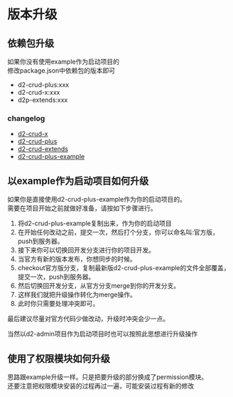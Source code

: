 # 版本升级
## 依赖包升级
如果你没有使用example作为启动项目的  
修改package.json中依赖包的版本即可   
* d2-crud-plus:xxx
* d2-crud-x:xxx
* d2p-extends:xxx

### changelog

* [d2-crud-x](./changelogs/packages/d2-crud-x/CHANGELOG)
* [d2-crud-plus](./changelogs/packages/d2-crud-plus/CHANGELOG)
* [d2-crud-extends](./changelogs/packages/d2-crud-extends/CHANGELOG)
* [d2-crud-plus-example](./changelogs/packages/d2-crud-plus-example/CHANGELOG)


## 以example作为启动项目如何升级
如果你是直接使用d2-crud-plus-example作为你的启动项目的。   
需要在项目开始之前就做好准备，请按如下步骤进行。

1. 将d2-crud-plus-example复制出来，作为你的启动项目
2. 在开始任何改动之前，提交一次，然后打个分支，你可以命名叫:官方版，push到服务器。
3. 接下来你可以切换回开发分支进行你的项目开发。
4. 当官方有新的版本发布，你想同步的时候。
5. checkout官方版分支，复制最新版d2-crud-plus-example的文件全部覆盖，提交一次，push到服务器。
6. 然后切换回开发分支，从官方分支merge到你的开发分支。
7. 这样我们就把升级操作转化为merge操作。
8. 此时你只需要处理冲突即可。

最后建议尽量对官方代码少做改动，升级时冲突会少一点。    

当然以d2-admin项目作为启动项目时也可以按照此思想进行升级操作    


## 使用了权限模块如何升级
思路跟example升级一样。只是把要升级的部分换成了permission模块。   
还要注意把权限模块安装的过程再过一遍，可能安装过程有新的修改